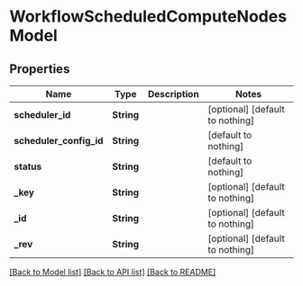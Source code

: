 # WorkflowScheduledComputeNodesModel


## Properties
Name | Type | Description | Notes
------------ | ------------- | ------------- | -------------
**scheduler_id** | **String** |  | [optional] [default to nothing]
**scheduler_config_id** | **String** |  | [default to nothing]
**status** | **String** |  | [default to nothing]
**_key** | **String** |  | [optional] [default to nothing]
**_id** | **String** |  | [optional] [default to nothing]
**_rev** | **String** |  | [optional] [default to nothing]


[[Back to Model list]](../README.md#models) [[Back to API list]](../README.md#api-endpoints) [[Back to README]](../README.md)


